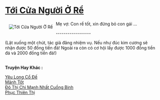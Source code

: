 <a href="https://truyenwiki.net/toi-cua-nguoi-o-re.35689/" title="Tới Cửa Người Ở Rể"><h1>Tới Cửa Người Ở Rể</h1></a><div style="display:table"><img align="right" style="float: left; padding: 10px;" src="https://truyenwiki.net/a/img/str/src/35689.jpg" alt="Tới Cửa Người Ở Rể">Mẹ vợ: Con rể tốt, xin đừng bỏ con gái ...<p></p> ------------------<p></p> (Lật xuống một chút, tác giả đăng nhiệm vụ. Nếu như đúc kim cương sẽ nhận được 50 đồng tiền đá! Ngoài ra còn có cơ hội lấy được 1000 đồng tiền đá và 2000 đồng tiền đá!)</div><p><br><b>Truyện Hay Khác :</b></p><a href="https://truyenwiki.net/yeu-long-co-de.35773/" alt="Yêu Long Cổ Đế">Yêu Long Cổ Đế</a><br/><a href="https://sangtacviet.wordpress.com/2020/10/22/manh-tot/" alt="Mãnh Tốt">Mãnh Tốt</a><br/><a href="https://github.com/nownovels/topcv/tree/master/truyenhay/35596" alt="Đô Thị Chi Mạnh Nhất Cuồng Binh">Đô Thị Chi Mạnh Nhất Cuồng Binh</a><br/><a href="https://github.com/nownovels/topcv/tree/master/truyenhay/35006" alt="Phục Thiên Thị">Phục Thiên Thị</a><br/>